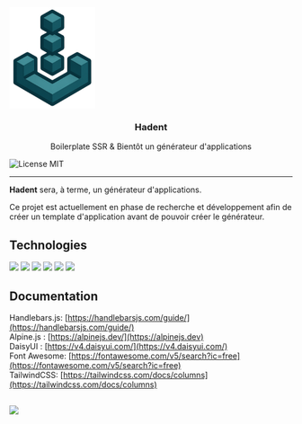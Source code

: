 <div align="center" style="display: flex">
    <br>
    <img height="180px" src="./ressources/hadent_logo.png" alt="Hadent Logo" />
</div>

<h3 align="center">Hadent</h3>
<p align="center">Boilerplate SSR & Bientôt un générateur d'applications</p>

<div align="center" style="display: inline-block">
    <img src="https://img.shields.io/badge/license-MIT-C7191B?style=flat-square" alt="License MIT"/>
</div>

---

**Hadent** sera, à terme, un générateur d'applications.

Ce projet est actuellement en phase de recherche et développement afin de créer un template d'application avant de pouvoir créer le générateur.

## Technologies

<div align="left" style="display: inline-block">
    <img src="https://img.shields.io/badge/Handlebars-F0772B?style=for-the-badge&logo=Handlebars.js&logoColor=maroon"/>
    <img src="https://img.shields.io/badge/alpine.js-white.svg?style=for-the-badge&logo=alpinedotjs&logoColor=%238BC0D0"/>
    <img src="https://img.shields.io/badge/daisyui-202020?style=for-the-badge&logo=daisyui&logoColor=FFCE2A"/>
    <img src="https://img.shields.io/badge/express.js-%23404d59.svg?style=for-the-badge&logo=express&logoColor=%2361DAFB"/>
    <img src="https://img.shields.io/badge/Node.JS-43853D?style=for-the-badge&logo=node.js&logoColor=white"/>
    <img src="https://img.shields.io/badge/tailwindcss-%2338B2AC.svg?style=for-the-badge&logo=tailwind-css&logoColor=white"/>
</div>

## Documentation

Handlebars.js: [https://handlebarsjs.com/guide/](https://handlebarsjs.com/guide/)<br>
Alpine.js : [https://alpinejs.dev/](https://alpinejs.dev)<br>
DaisyUI : [https://v4.daisyui.com/](https://v4.daisyui.com/)<br>
Font Awesome: [https://fontawesome.com/v5/search?ic=free](https://fontawesome.com/v5/search?ic=free)<br>
TailwindCSS: [https://tailwindcss.com/docs/columns](https://tailwindcss.com/docs/columns)<br>

##

<img src="https://badgen.net/badge/Fait%20par/Fabio%20R.%20LOPES/438f98" />
